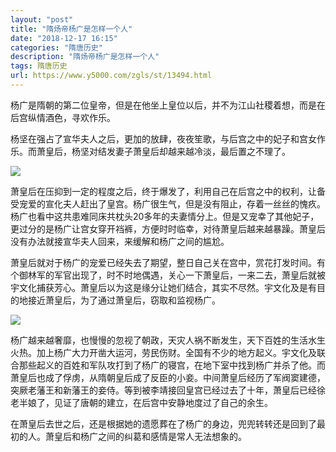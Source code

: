 ```yaml
---
layout: "post"
title: "隋炀帝杨广是怎样一个人"
date: "2018-12-17 16:15"
categories: "隋唐历史"
description: "隋炀帝杨广是怎样一个人"
tags: 隋唐历史
url: https://www.y5000.com/zgls/st/13494.html
---
```






杨广是隋朝的第二位皇帝，但是在他坐上皇位以后，并不为江山社稷着想，而是在后宫纵情酒色，寻欢作乐。

杨坚在强占了宣华夫人之后，更加的放肆，夜夜笙歌，与后宫之中的妃子和宫女作乐。而萧皇后，杨坚对结发妻子萧皇后却越来越冷淡，最后置之不理了。

![](https://img.y5000.com/uploads/allimg/170215/8-1F215093521947.jpg)

萧皇后在压抑到一定的程度之后，终于爆发了，利用自己在后宫之中的权利，让备受宠爱的宣化夫人赶出了皇宫。杨广很生气，但是没有阻止，存着一丝丝的愧疚。杨广也看中这共患难同床共枕头20多年的夫妻情分上。但是又宠幸了其他妃子，更过分的是杨广让宫女穿开裆裤，方便时时临幸，对待萧皇后越来越暴躁。萧皇后没有办法就接宣华夫人回来，来缓解和杨广之间的尴尬。

萧皇后就对于杨广的宠爱已经失去了期望，整日自己关在宫中，赏花打发时间。有个御林军的军官出现了，时不时地偶遇，关心一下萧皇后，一来二去，萧皇后就被宇文化捕获芳心。萧皇后以为这是缘分让她们结合，其实不尽然。宇文化及是有目的地接近萧皇后，为了通过萧皇后，窃取和监视杨广。

![](https://img.y5000.com/uploads/allimg/170215/8-1F215093510617.jpg)

杨广越来越奢靡，也慢慢的忽视了朝政，天灾人祸不断发生，天下百姓的生活水生火热。加上杨广大力开凿大运河，劳民伤财。全国有不少的地方起义。宇文化及联合那些起义的百姓和军队攻打到了杨广的寝宫，在地下室中找到杨广并杀了他。而萧皇后也成了俘虏，从隋朝皇后成了反臣的小妾。中间萧皇后经历了军阀窦建德，突厥老藩王和新藩王的妾侍。等到被李靖接回皇宫已经过去了十年，萧皇后已经徐老半娘了，见证了唐朝的建立，在后宫中安静地度过了自己的余生。

在萧皇后去世之后，还是根据她的遗愿葬在了杨广的身边，兜兜转转还是回到了最初的人。萧皇后和杨广之间的纠葛和感情是常人无法想象的。
